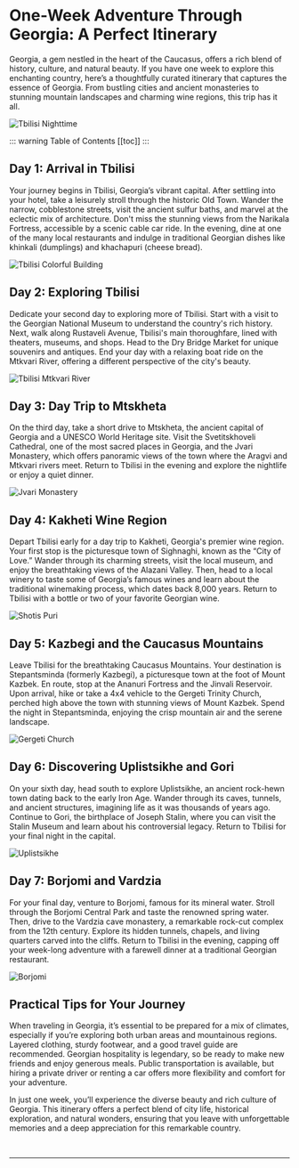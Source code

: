 # One-Week Adventure Through Georgia: A Perfect Itinerary

Georgia, a gem nestled in the heart of the Caucasus, offers a rich blend of history, culture, and natural beauty. If you have one week to explore this enchanting country, here’s a thoughtfully curated itinerary that captures the essence of Georgia. From bustling cities and ancient monasteries to stunning mountain landscapes and charming wine regions, this trip has it all.

![Tbilisi Nighttime](../../assets/tbilisi-nighttime-overview.jpg)

::: warning Table of Contents
[[toc]]
:::
## Day 1: Arrival in Tbilisi

Your journey begins in Tbilisi, Georgia’s vibrant capital. After settling into your hotel, take a leisurely stroll through the historic Old Town. Wander the narrow, cobblestone streets, visit the ancient sulfur baths, and marvel at the eclectic mix of architecture. Don't miss the stunning views from the Narikala Fortress, accessible by a scenic cable car ride. In the evening, dine at one of the many local restaurants and indulge in traditional Georgian dishes like khinkali (dumplings) and khachapuri (cheese bread).

![Tbilisi Colorful Building](../../assets/tbilisi-historical-building.jpg)

## Day 2: Exploring Tbilisi

Dedicate your second day to exploring more of Tbilisi. Start with a visit to the Georgian National Museum to understand the country's rich history. Next, walk along Rustaveli Avenue, Tbilisi's main thoroughfare, lined with theaters, museums, and shops. Head to the Dry Bridge Market for unique souvenirs and antiques. End your day with a relaxing boat ride on the Mtkvari River, offering a different perspective of the city's beauty.

![Tbilisi Mtkvari River](../../assets/tbilisi-mtkvari-river.jpg)

## Day 3: Day Trip to Mtskheta

On the third day, take a short drive to Mtskheta, the ancient capital of Georgia and a UNESCO World Heritage site. Visit the Svetitskhoveli Cathedral, one of the most sacred places in Georgia, and the Jvari Monastery, which offers panoramic views of the town where the Aragvi and Mtkvari rivers meet. Return to Tbilisi in the evening and explore the nightlife or enjoy a quiet dinner.

![Jvari Monastery](../../assets/jvari-monastery-mtskheta-georgia.jpg)

## Day 4: Kakheti Wine Region

Depart Tbilisi early for a day trip to Kakheti, Georgia's premier wine region. Your first stop is the picturesque town of Sighnaghi, known as the “City of Love.” Wander through its charming streets, visit the local museum, and enjoy the breathtaking views of the Alazani Valley. Then, head to a local winery to taste some of Georgia’s famous wines and learn about the traditional winemaking process, which dates back 8,000 years. Return to Tbilisi with a bottle or two of your favorite Georgian wine.

![Shotis Puri](../../assets/making-shotis-puri-sighnaghi-georgia.jpg)


## Day 5: Kazbegi and the Caucasus Mountains

Leave Tbilisi for the breathtaking Caucasus Mountains. Your destination is Stepantsminda (formerly Kazbegi), a picturesque town at the foot of Mount Kazbek. En route, stop at the Ananuri Fortress and the Jinvali Reservoir. Upon arrival, hike or take a 4x4 vehicle to the Gergeti Trinity Church, perched high above the town with stunning views of Mount Kazbek. Spend the night in Stepantsminda, enjoying the crisp mountain air and the serene landscape.

![Gergeti Church](../../assets/kazbegi-gergeti-church.jpg)


## Day 6: Discovering Uplistsikhe and Gori

On your sixth day, head south to explore Uplistsikhe, an ancient rock-hewn town dating back to the early Iron Age. Wander through its caves, tunnels, and ancient structures, imagining life as it was thousands of years ago. Continue to Gori, the birthplace of Joseph Stalin, where you can visit the Stalin Museum and learn about his controversial legacy. Return to Tbilisi for your final night in the capital.

![Uplistsikhe](../../assets/uplistsikhe-georgia.jpg)


## Day 7: Borjomi and Vardzia

For your final day, venture to Borjomi, famous for its mineral water. Stroll through the Borjomi Central Park and taste the renowned spring water. Then, drive to the Vardzia cave monastery, a remarkable rock-cut complex from the 12th century. Explore its hidden tunnels, chapels, and living quarters carved into the cliffs. Return to Tbilisi in the evening, capping off your week-long adventure with a farewell dinner at a traditional Georgian restaurant.

![Borjomi](../../assets/borjomi-georgia.jpg)

## Practical Tips for Your Journey

When traveling in Georgia, it’s essential to be prepared for a mix of climates, especially if you’re exploring both urban areas and mountainous regions. Layered clothing, sturdy footwear, and a good travel guide are recommended. Georgian hospitality is legendary, so be ready to make new friends and enjoy generous meals. Public transportation is available, but hiring a private driver or renting a car offers more flexibility and comfort for your adventure.

In just one week, you’ll experience the diverse beauty and rich culture of Georgia. This itinerary offers a perfect blend of city life, historical exploration, and natural wonders, ensuring that you leave with unforgettable memories and a deep appreciation for this remarkable country.

&nbsp;

-----
&nbsp;

<!--@include: @/services-block.md-->